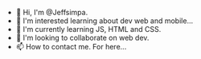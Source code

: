 

- 👋 Hi, I'm @Jeffsimpa.
- 👀 I'm interested learning about dev web and mobile...
- 🌱 I'm currently learning JS, HTML and CSS.
- 💞️ I'm looking to collaborate on web dev.
- 📫 How to contact me. For here...

<!---
Jeffsimpa/Jeffsimpa is a ✨ special ✨ repository because its `README.md` (this file) appears on your GitHub profile.
You can click the Preview link to take a look at your changes.
--->
